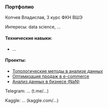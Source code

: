 ### Портфолио

Копчев Владислав, 3 курс ФКН ВШЭ

Интересы: data science, ...

#### Технические навыки:

- ...

#### Проекты:

- [Топологические методы в анализе данных](https://github.com/aefrt/project-topology)
- [Оптимизация продаж в e-commerce](https://github.com/aefrt/database-theory)
- [Анализ данных в бизнесе (NaN)](...)

Telegram: ... (t.me/...)

Kaggle: ... (kaggle.com/...)
